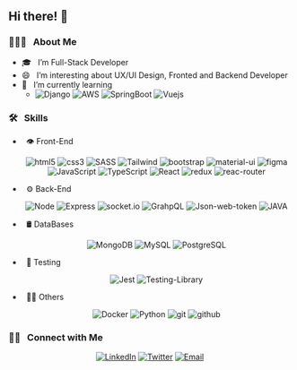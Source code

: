 ## Hi there! 👋


### 👨🏻‍💻 &nbsp; About Me

- 🎓 &nbsp; I’m Full-Stack Developer
- 😄 &nbsp; I’m interesting about UX/UI Design, Fronted and Backend Developer
- 🌱 &nbsp; I’m currently learning
    - ![Django](https://img.shields.io/badge/django-%23092E20.svg?style=for-the-badge&logo=django&logoColor=white) ![AWS](https://img.shields.io/badge/Amazon_AWS-FF9900?style=for-the-badge&logo=amazonaws&logoColor=white) ![SpringBoot](https://img.shields.io/badge/Spring-6DB33F?style=for-the-badge&logo=spring&logoColor=white) ![Vuejs](https://img.shields.io/badge/Vue.js-35495E?style=for-the-badge&logo=vue.js&logoColor=4FC08D)


### 🛠 &nbsp; Skills
<ul>
  <li>
    <p>&nbsp; 👁️ Front-End</p>
    <p align="center">
      <img alt="html5" src="https://img.shields.io/badge/HTML5-E34F26?style=for-the-badge&logo=html5&logoColor=white"/>
      <img alt="css3" src="https://img.shields.io/badge/CSS3-1572B6?style=for-the-badge&logo=css3&logoColor=white"/>
      <img alt="SASS" src="https://img.shields.io/badge/Sass-CC6699?style=for-the-badge&logo=sass&logoColor=white"/>
      <img alt="Tailwind" src="https://img.shields.io/badge/Tailwind_CSS-38B2AC?style=for-the-badge&logo=tailwind-css&logoColor=white"/>
      <img alt="bootstrap" src="https://img.shields.io/badge/Bootstrap-563D7C?style=for-the-badge&logo=bootstrap&logoColor=white"/>
      <img alt="material-ui" src="https://img.shields.io/badge/Material--UI-0081CB?style=for-the-badge&logo=material-ui&logoColor=white"/>
      <img alt="figma" src="https://img.shields.io/badge/Figma-F24E1E?style=for-the-badge&logo=figma&logoColor=white"/>
      <img alt="JavaScript" src="https://img.shields.io/badge/JavaScript-F7DF1E?style=for-the-badge&logo=javascript&logoColor=black"/>
      <img alt="TypeScript" src="https://img.shields.io/badge/TypeScript-007ACC?style=for-the-badge&logo=typescript&logoColor=white"/>
      <img alt="React" src="https://img.shields.io/badge/React-20232A?style=for-the-badge&logo=react&logoColor=61DAFB"/>
      <img alt="redux" src="https://img.shields.io/badge/Redux-593D88?style=for-the-badge&logo=redux&logoColor=white"/>
      <img alt="reac-router" src="https://img.shields.io/badge/React_Router-CA4245?style=for-the-badge&logo=react-router&logoColor=white"/>
    </p>
  </li>
  
  <li>
    <p>&nbsp; ⚙️ Back-End</p>
    <p align="center">
      <img alt="Node" src="https://img.shields.io/badge/Node.js-43853D?style=for-the-badge&logo=node.js&logoColor=white"/>
      <img alt="Express" src="https://img.shields.io/badge/Express.js-404D59?style=for-the-badge"/>
      <img alt="socket.io" src="https://img.shields.io/badge/Socket.io-black?style=for-the-badge&logo=socket.io&badgeColor=010101"/>
      <img alt="GrahpQL" src="https://img.shields.io/badge/-GraphQL-E10098?style=for-the-badge&logo=graphql&logoColor=white"/>
      <img alt="Json-web-token" src="https://img.shields.io/badge/json%20web%20tokens-323330?style=for-the-badge&logo=json-web-tokens&logoColor=pink"/>
      <img alt="JAVA" src="https://img.shields.io/badge/Java-ED8B00?style=for-the-badge&logo=openjdk&logoColor=white"/>
    </p>
  </li>

  <li>
    <p>&nbsp; 🛢 DataBases</p>
    <p align="center">
      <img alt="MongoDB" src="https://img.shields.io/badge/MongoDB-4EA94B?style=for-the-badge&logo=mongodb&logoColor=white"/>
      <img alt="MySQL" src="https://img.shields.io/badge/MySQL-005C84?style=for-the-badge&logo=mysql&logoColor=white"/>
      <img alt="PostgreSQL" src="https://img.shields.io/badge/PostgreSQL-316192?style=for-the-badge&logo=postgresql&logoColor=white"/>
    </p>
  </li>

  <li>
    <p>&nbsp; 🚀 Testing</p>
    <p align="center">
      <img alt="Jest" src="https://img.shields.io/badge/Jest-323330?style=for-the-badge&logo=Jest&logoColor=white"/>
      <img alt="Testing-Library" src="https://img.shields.io/badge/testing%20library-323330?style=for-the-badge&logo=testing-library&logoColor=red"/>
    </p>
  </li>

   <li>
    <p>&nbsp; 👨‍💻 Others</p>
    <p align="center">
      <img alt="Docker" src="https://img.shields.io/badge/docker-%230db7ed.svg?style=for-the-badge&logo=docker&logoColor=white"/>
      <img alt="Python" src="https://img.shields.io/badge/Python-14354C?style=for-the-badge&logo=python&logoColor=white"/>
      <img alt="git" src="https://img.shields.io/badge/GIT-E44C30?style=for-the-badge&logo=git&logoColor=white"/>
      <img alt="github" src="https://img.shields.io/badge/GitHub-100000?style=for-the-badge&logo=github&logoColor=white"/>
    </p>
  </li>
</ul>



### 🤝🏻 &nbsp; Connect with Me

<p align="center">
<a href="https://www.linkedin.com/in/kevin-paez-gallardo" target="_blank"><img alt="LinkedIn" src="https://img.shields.io/badge/LinkedIn-0077B5?style=for-the-badge&logo=linkedin&logoColor=white"></a>
<a href="https://twitter.com/jkevxx" target="_blank"><img alt="Twitter" src="https://img.shields.io/badge/Twitter-1DA1F2?style=for-the-badge&logo=twitter&logoColor=white"></a>
<a href="mailto:kevin.paez1010@gmail.com" target="_blank"><img alt="Email" src="https://img.shields.io/badge/Gmail-D14836?style=for-the-badge&logo=gmail&logoColor=white"></a>
</p>


<!--
**jkevxx/jkevxx** is a ✨ _special_ ✨ repository because its `README.md` (this file) appears on your GitHub profile.

Here are some ideas to get you started:

- 🔭 I’m currently working on ...
- 🌱 I’m currently learning ...
- 👯 I’m looking to collaborate on ...
- 🤔 I’m looking for help with ...
- 💬 Ask me about ...
- 📫 How to reach me: ...
- 😄 Pronouns: ...
- ⚡ Fun fact: ...
-->
